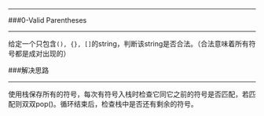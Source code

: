 ***
###0-Valid Parentheses  

***  
给定一个只包含```(), {}, []```的string，判断该string是否合法。（合法意味着所有符号都是成对出现的）
  
###解决思路
  
***
使用栈保存所有的符号，每次有符号入栈时检查它同它之前的符号是否匹配，若匹配则双双pop()。循环结束后，检查栈中是否还有剩余的符号。
